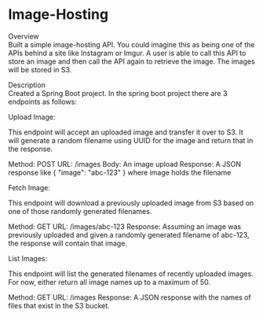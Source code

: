# Image-Hosting

Overview  
Built a simple image-hosting API. You could imagine this as being one of the APIs behind a site like Instagram or Imgur. A user is able to call this API to store an image and then call the API again to retrieve the image. The images will be stored in S3.  

Description  
Created a Spring Boot project. In the spring boot project there are 3 endpoints as follows:  

Upload Image:  
  
This endpoint will accept an uploaded image and transfer it over to S3. It will generate a random filename using UUID for the image and return that in the response.
  
Method: POST
URL: /images
Body: An image upload
Response: A JSON response like { "image": "abc-123" } where image holds the filename
  
Fetch Image:  
  
This endpoint will download a previously uploaded image from S3 based on one of those randomly generated filenames.
  
Method: GET
URL: /images/abc-123
Response: Assuming an image was previously uploaded and given a randomly generated filename of abc-123, the response will contain that image.
  
List Images:
  
This endpoint will list the generated filenames of recently uploaded images. For now, either return all image names up to a maximum of 50.
  
Method: GET
URL: /images
Response: A JSON response with the names of files that exist in the S3 bucket.

 
